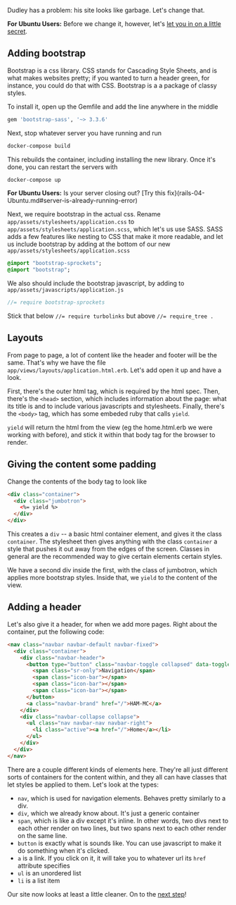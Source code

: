 Dudley has a problem: his site looks like garbage.
Let's change that.

**For Ubuntu Users:** Before we change it, however, let's [let you in on a little secret](rails-04-Ubuntu.md).

## Adding bootstrap
Bootstrap is a css library.
CSS stands for Cascading Style Sheets, and is what makes websites pretty; if you wanted to turn a header green, for instance, you could do that with CSS.
Bootstrap is a a package of classy styles.

To install it, open up the Gemfile and add the line anywhere in the middle
```ruby
gem 'bootstrap-sass', '~> 3.3.6'
```

Next, stop whatever server you have running and run
```bash
docker-compose build
```
This rebuilds the container, including installing the new library.
Once it's done, you can restart the servers with
```bash
docker-compose up
```

**For Ubuntu Users:** Is your server closing out? [Try this fix}(rails-04-Ubuntu.md#server-is-already-running-error)

Next, we require bootstrap in the actual css.
Rename `app/assets/stylesheets/application.css` to `app/assets/stylesheets/application.scss`, which let's us use SASS.
SASS adds a few features like nesting to CSS that make it more readable, and let us include bootstrap by adding at the bottom of our new `app/assets/stylesheets/application.scss`
```sass
@import "bootstrap-sprockets";
@import "bootstrap";
```

We also should include the bootstrap javascript, by adding to `app/assets/javascripts/application.js`
```js
//= require bootstrap-sprockets
```

Stick that below `//= require turbolinks` but above `//= require_tree .`

## Layouts
From page to page, a lot of content like the header and footer will be the same.
That's why we have the file `app/views/layouts/application.html.erb`.
Let's add open it up and have a look.

First, there's the outer html tag, which is required by the html spec.
Then, there's the `<head>` section, which includes information about the page: what its title is and to include various javascripts and stylesheets.
Finally, there's the `<body>` tag, which has some embeded ruby that calls `yield`.

`yield` will return the html from the view (eg the home.html.erb we were working with before), and stick it within that body tag for the browser to render.

## Giving the content some padding
Change the contents of the body tag to look like
```html
<div class="container">
  <div class="jumbotron">
    <%= yield %>
  </div>
</div>
```
This creates a `div` -- a basic html container element, and gives it the class `container`.
The stylesheet then gives anything with the class `container` a style that pushes it out away from the edges of the screen.
Classes in general are the recommended way to give certain elements certain styles.

We have a second div inside the first, with the class of jumbotron, which applies more bootstrap styles.
Inside that, we `yield` to the content of the view.

## Adding a header
Let's also give it a header, for when we add more pages.
Right about the container, put the following code:
```html
<nav class="navbar navbar-default navbar-fixed">
  <div class="container">
    <div class="navbar-header">
      <button type="button" class="navbar-toggle collapsed" data-toggle="collapse" data-target="#navbar" aria-expanded="false" aria-controls="navbar">
        <span class="sr-only">Navigation</span>
        <span class="icon-bar"></span>
        <span class="icon-bar"></span>
        <span class="icon-bar"></span>
      </button>
      <a class="navbar-brand" href="/">HAM-MC</a>
    </div>
    <div class="navbar-collapse collapse">
      <ul class="nav navbar-nav navbar-right">
        <li class="active"><a href="/">Home</a></li>
      </ul>
    </div>
  </div>
</nav>
```

There are a couple different kinds of elements here.
They're all just different sorts of containers for the content within, and they all can have classes that let styles be applied to them.
Let's look at the types:
- `nav`, which is used for navigation elements. Behaves pretty similarly to a div.
- `div`, which we already know about. It's just a generic container
- `span`, which is like a div except it's inline. In other words, two divs next to each other render on two lines, but two spans next to each other render on the same line.
- `button` is exactly what is sounds like. You can use javascript to make it do something when it's clicked. 
- `a` is a link. If you click on it, it will take you to whatever url its `href` attribute specifies
- `ul` is an unordered list
- `li` is a list item


Our site now looks at least a little cleaner.
On to the [next step](rails-05.md)!
